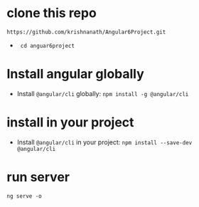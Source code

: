 # clone this repo 
```https://github.com/krishnanath/Angular6Project.git```

* ``` cd anguar6project```
# Install angular globally
 * Install ```@angular/cli``` globally: ```npm install -g @angular/cli```

# install in your project
* Install ```@angular/cli``` in your project: ```npm install --save-dev @angular/cli```

# run server
``` ng serve -o ```
